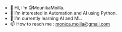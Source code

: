 - 👋 Hi, I’m @MounikaMoilla.
- 👀 I’m interested in Automation and AI using Python.
- 🌱 I’m currently learning AI and ML.
- 📫 How to reach me : monica.moilla@gmail.com

<!---
MounikaMoilla/MounikaMoilla is a ✨ special ✨ repository because its `README.md` (this file) appears on your GitHub profile.
You can click the Preview link to take a look at your changes.
--->
